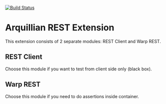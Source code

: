 [![Build Status](https://travis-ci.org/arquillian/arquillian-extension-rest.svg?branch=master)](https://travis-ci.org/arquillian/arquillian-extension-rest)

# Arquillian REST Extension
This extension consists of 2 separate modules: REST Client and Warp REST.

## REST Client
Choose this module if you want to test from client side only (black box).

## Warp REST
Choose this module if you need to do assertions inside container.
